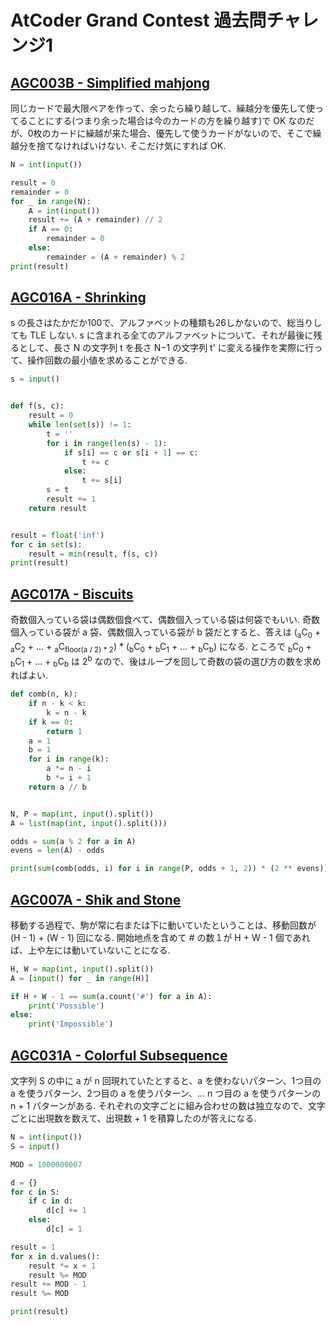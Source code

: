 # AtCoder Grand Contest 過去問チャレンジ1

## [AGC003B - Simplified mahjong](https://atcoder.jp/contests/agc003/tasks/agc003_b)

同じカードで最大限ペアを作って、余ったら繰り越して、繰越分を優先して使ってることにする(つまり余った場合は今のカードの方を繰り越す)で OK なのだが、0枚のカードに繰越が来た場合、優先して使うカードがないので、そこで繰越分を捨てなければいけない. そこだけ気にすれば OK.

```python
N = int(input())

result = 0
remainder = 0
for _ in range(N):
    A = int(input())
    result += (A + remainder) // 2
    if A == 0:
        remainder = 0
    else:
        remainder = (A + remainder) % 2
print(result)
```

## [AGC016A - Shrinking](https://atcoder.jp/contests/agc016/tasks/agc016_a)

s の長さはたかだか100で、アルファベットの種類も26しかないので、総当りしても TLE しない. s に含まれる全てのアルファベットについて、それが最後に残るとして、長さ N の文字列 t を長さ N−1 の文字列 t' に変える操作を実際に行って、操作回数の最小値を求めることができる.

```python
s = input()


def f(s, c):
    result = 0
    while len(set(s)) != 1:
        t = ''
        for i in range(len(s) - 1):
            if s[i] == c or s[i + 1] == c:
                t += c
            else:
                t += s[i]
        s = t
        result += 1
    return result


result = float('inf')
for c in set(s):
    result = min(result, f(s, c))
print(result)
```

## [AGC017A - Biscuits](https://atcoder.jp/contests/agc017/tasks/agc017_a)

奇数個入っている袋は偶数個食べて、偶数個入っている袋は何袋でもいい. 奇数個入っている袋が a 袋、偶数個入っている袋が b 袋だとすると、答えは (<sub>a</sub>C<sub>0</sub> + <sub>a</sub>C<sub>2</sub> + ... + <sub>a</sub>C<sub>floor(a / 2) * 2</sub>) * (<sub>b</sub>C<sub>0</sub> + <sub>b</sub>C<sub>1</sub> + ... + <sub>b</sub>C<sub>b</sub>) になる. ところで <sub>b</sub>C<sub>0</sub> + <sub>b</sub>C<sub>1</sub> + ... + <sub>b</sub>C<sub>b</sub> は 2<sup>b</sup> なので、後はループを回して奇数の袋の選び方の数を求めればよい.

```python
def comb(n, k):
    if n - k < k:
        k = n - k
    if k == 0:
        return 1
    a = 1
    b = 1
    for i in range(k):
        a *= n - i
        b *= i + 1
    return a // b


N, P = map(int, input().split())
A = list(map(int, input().split()))

odds = sum(a % 2 for a in A)
evens = len(A) - odds

print(sum(comb(odds, i) for i in range(P, odds + 1, 2)) * (2 ** evens))
```

## [AGC007A - Shik and Stone](https://atcoder.jp/contests/agc007/tasks/agc007_a)

移動する過程で、駒が常に右または下に動いていたということは、移動回数が (H - 1) + (W - 1) 回になる. 開始地点を含めて # の数１が H + W - 1 個であれば、上や左には動いていないことになる.

```python
H, W = map(int, input().split())
A = [input() for _ in range(H)]

if H + W - 1 == sum(a.count('#') for a in A):
    print('Possible')
else:
    print('Impossible')
```

## [AGC031A - Colorful Subsequence](https://atcoder.jp/contests/agc031/tasks/agc031_a)

文字列 S の中に a が n 回現れていたとすると、a を使わないパターン、1つ目の a を使うパターン、2つ目の a を使うパターン、... n つ目の a を使うパターンの n + 1 パターンがある. それぞれの文字ごとに組み合わせの数は独立なので、文字ごとに出現数を数えて、出現数 + 1 を積算したのが答えになる.

```python
N = int(input())
S = input()

MOD = 1000000007

d = {}
for c in S:
    if c in d:
        d[c] += 1
    else:
        d[c] = 1

result = 1
for x in d.values():
    result *= x + 1
    result %= MOD
result += MOD - 1
result %= MOD

print(result)
```
